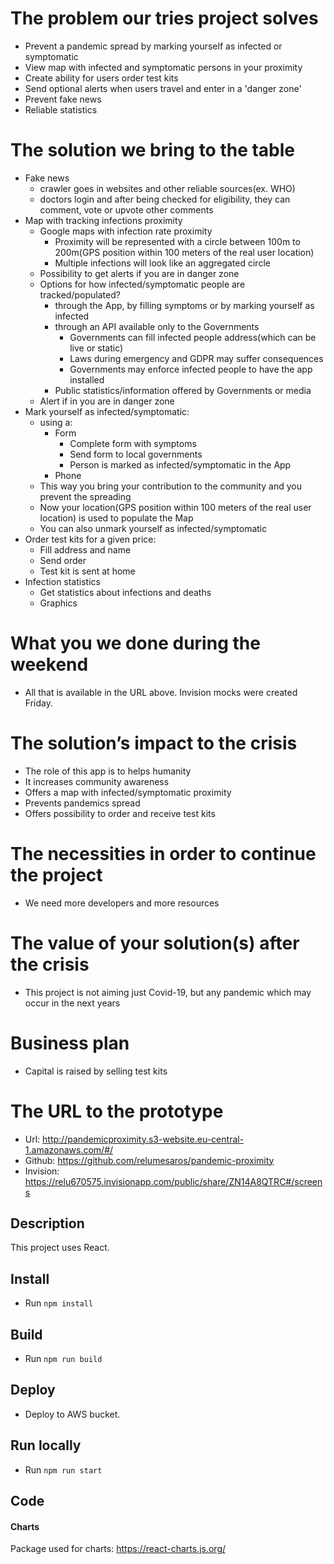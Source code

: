 # The problem our tries project solves

- Prevent a pandemic spread by marking yourself as infected or symptomatic
- View map with infected and symptomatic persons in your proximity
- Create ability for users order test kits
- Send optional alerts when users travel and enter in a 'danger zone'
- Prevent fake news
- Reliable statistics

# The solution we bring to the table

- Fake news
  - crawler goes in websites and other reliable sources(ex. WHO)
  - doctors login and after being checked for eligibility, they can comment, vote or upvote other comments
- Map with tracking infections proximity
  - Google maps with infection rate proximity
    - Proximity will be represented with a circle between 100m to 200m(GPS position within 100 meters of the real user location)
    - Multiple infections will look like an aggregated circle
  - Possibility to get alerts if you are in danger zone
  - Options for how infected/symptomatic people are tracked/populated?
    - through the App, by filling symptoms or by marking yourself as infected
    - through an API available only to the Governments
      - Governments can fill infected people address(which can be live or static)
      - Laws during emergency and GDPR may suffer consequences
      - Governments may enforce infected people to have the app installed
    - Public statistics/information offered by Governments or media
  - Alert if in you are in danger zone
- Mark yourself as infected/symptomatic:
  - using a:
    * Form
      - Complete form with symptoms
      - Send form to local governments
      - Person is marked as infected/symptomatic in the App
    * Phone
  - This way you bring your contribution to the community and you prevent the spreading
  - Now your location(GPS position within 100 meters of the real user location) is used to populate the Map
  - You can also unmark yourself as infected/symptomatic
- Order test kits for a given price:
  - Fill address and name
  - Send order
  - Test kit is sent at home
- Infection statistics
  - Get statistics about infections and deaths
  - Graphics

# What you we done during the weekend

- All that is available in the URL above. Invision mocks were created Friday.

# The solution’s impact to the crisis

- The role of this app is to helps humanity
- It increases community awareness
- Offers a map with infected/symptomatic proximity
- Prevents pandemics spread
- Offers possibility to order and receive test kits

# The necessities in order to continue the project

- We need more developers and more resources

# The value of your solution(s) after the crisis

- This project is not aiming just Covid-19, but any pandemic which may occur in the next years

# Business plan

- Capital is raised by selling test kits

# The URL to the prototype

- Url: http://pandemicproximity.s3-website.eu-central-1.amazonaws.com/#/
- Github: https://github.com/relumesaros/pandemic-proximity
- Invision: https://relu670575.invisionapp.com/public/share/ZN14A8QTRC#/screens


## Description
This project uses React.

## Install
- Run `npm install`

## Build
- Run `npm run build`

## Deploy
- Deploy to AWS bucket.

## Run locally
- Run `npm run start`

## Code
#### Charts
Package used for charts: https://react-charts.js.org/
